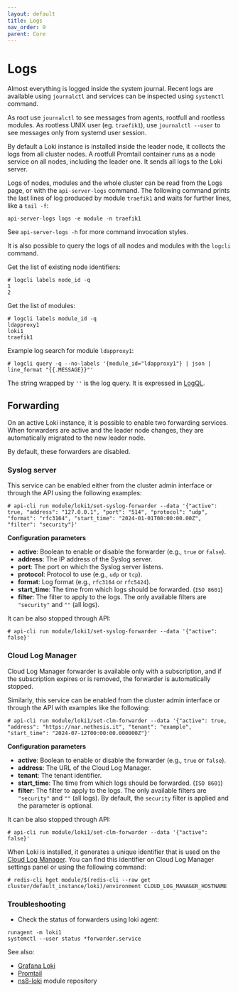 ```yaml
---
layout: default
title: Logs
nav_order: 9
parent: Core
---
```


# Logs

Almost everything is logged inside the system journal.
Recent logs are available using `journalctl` and services can be inspected using `systemctl` command.

As root use `journalctl` to see messages from agents, rootfull and rootless modules.
As rootless UNIX user (eg. `traefik1`), use `journalctl --user` to see messages only from systemd user session.

By default a Loki instance is installed inside the leader node, it
collects the logs from all cluster nodes. A rootfull Promtail container
runs as a node service on all nodes, including the leader one. It sends
all logs to the Loki server.

Logs of nodes, modules and the whole cluster can be read from the Logs
page, or with the `api-server-logs` command. The following command prints
the last lines of log produced by module `traefik1` and waits for further
lines, like a `tail -f`:

    api-server-logs logs -e module -n traefik1

See `api-server-logs -h` for more command invocation styles.

It is also possible to query the logs of all nodes and modules with the
`logcli` command.

Get the list of existing node identifiers:

    # logcli labels node_id -q
    1
    2

Get the list of modules:

    # logcli labels module_id -q
    ldapproxy1
    loki1
    traefik1

Example log search for module `ldapproxy1`:

<!-- {% raw %} -->

    # logcli query -q --no-labels '{module_id="ldapproxy1"} | json | line_format "{{.MESSAGE}}"'

<!-- {% endraw %} -->

The string wrapped by `''` is the log query. It is expressed in
[LogQL](https://grafana.com/docs/loki/latest/logql/log_queries/).

## Forwarding

On an active Loki instance, it is possible to enable two forwarding services. 
When forwarders are active and the leader node changes, they are automatically migrated to the new leader node.

By default, these forwarders are disabled.

### Syslog server

This service can be enabled either from the cluster admin interface or through the API using the following examples:
```
# api-cli run module/loki1/set-syslog-forwarder --data '{"active": true, "address": "127.0.0.1", "port": "514", "protocol": "udp", "format": "rfc3164", "start_time": "2024-01-01T00:00:00.00Z", "filter": "security"}'
```

**Configuration parameters**
- **active**: Boolean to enable or disable the forwarder (e.g., `true` or `false`).
- **address**: The IP address of the Syslog server.
- **port**: The port on which the Syslog server listens.
- **protocol**: Protocol to use (e.g., `udp` or `tcp`).
- **format**: Log format (e.g., `rfc3164` or `rfc5424`).
- **start_time**: The time from which logs should be forwarded. (`ISO 8601`)
- **filter**: The filter to apply to the logs. The only available filters are `"security"` and `""` (all logs).

It can be also stopped through API:
```
# api-cli run module/loki1/set-syslog-forwarder --data '{"active": false}'
```

### Cloud Log Manager

Cloud Log Manager forwarder is available only with a subscription, and if the subscription expires or is removed, the forwarder is automatically stopped.

Similarly, this service can be enabled from the cluster admin interface or through the API with examples like the following:
```
# api-cli run module/loki1/set-clm-forwarder --data '{"active": true, "address": "https://nar.nethesis.it", "tenant": "example", "start_time": "2024-07-12T00:00:00.000000Z"}'
```

**Configuration parameters**
- **active**: Boolean to enable or disable the forwarder (e.g., `true` or `false`).
- **address**: The URL of the Cloud Log Manager.
- **tenant**: The tenant identifier.
- **start_time**: The time from which logs should be forwarded. (`ISO 8601`)
- **filter**: The filter to apply to the logs. The only available filters are `"security"` and `""` (all logs). By default, the `security` filter is applied and the parameter is optional.

It can be also stopped through API:
```
# api-cli run module/loki1/set-clm-forwarder --data '{"active": false}'
```

When Loki is installed, it generates a unique identifier that is used on the [Cloud Log Manager](https://naradmin.nethesis.it/).
You can find this identifier on Cloud Log Manager settings panel or using the following command:
```
# redis-cli hget module/$(redis-cli --raw get cluster/default_instance/loki)/environment CLOUD_LOG_MANAGER_HOSTNAME
```

### Troubleshooting

- Check the status of forwarders using loki agent:
```
runagent -m loki1
systemctl --user status *forwarder.service
```

See also:
- [Grafana Loki](https://grafana.com/oss/loki/)
- [Promtail](https://grafana.com/docs/loki/latest/clients/promtail/)
- [ns8-loki](https://github.com/NethServer/ns8-loki) module repository
